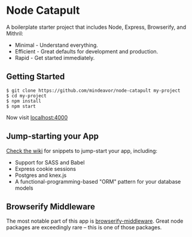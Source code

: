 # Node Catapult

A boilerplate starter project that includes Node, Express, Browserify, and Mithril:

* Minimal - Understand everything.
* Efficient - Great defaults for development and production.
* Rapid - Get started immediately.

## Getting Started

```
$ git clone https://github.com/mindeavor/node-catapult my-project
$ cd my-project
$ npm install
$ npm start
```

Now visit [localhost:4000](http://localhost:4000/)

## Jump-starting your App

[Check the wiki](https://github.com/mindeavor/node-catapult/wiki) for snippets to jump-start your app, including:

- Support for SASS and Babel
- Express cookie sessions
- Postgres and knex.js
- A functional-programming-based "ORM" pattern for your database models

## Browserify Middleware

The most notable part of this app is [browserify-middleware](https://github.com/ForbesLindesay/browserify-middleware). Great node packages are exceedingly rare – this is one of those packages.
